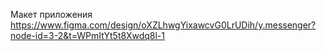 Макет приложения https://www.figma.com/design/oXZLhwgYixawcvG0LrUDih/y.messenger?node-id=3-2&t=WPmItYt5t8Xwdq8l-1
